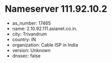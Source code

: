 # Nameserver 111.92.10.2

* as_number: 17465
* name: 2.10.92.111.asianet.co.in.
* city: Trivandrum
* country: IN
* organization: Cable ISP in India
* version: Unknown
* dnssec: false
